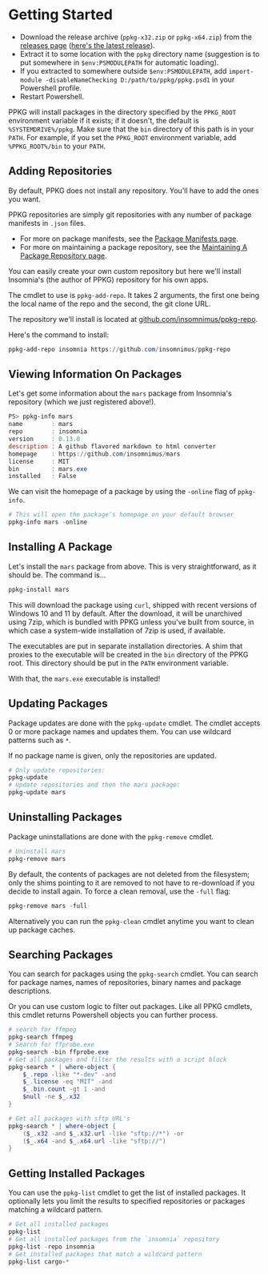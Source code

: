 # Getting Started
- Download the release archive (`ppkg-x32.zip` or `ppkg-x64.zip`) from the [releases page](https://github.com/insomnimus/ppkg/releases) ([here's the latest release](https://github.com/insomnimus/ppkg/releases/latest)).
- Extract it to some location with the `ppkg` directory name (suggestion is to put somewhere in `$env:PSMODULEPATH` for automatic loading).
- If you extracted to somewhere outside `$env:PSMODULEPATH`, add `import-module -disableNameChecking D:/path/to/ppkg/ppkg.psd1` in your Powershell profile.
- Restart Powershell.

PPKG will install packages in the directory specified by the `PPKG_ROOT` environment variable if it exists; if it doesn't, the default is `%SYSTEMDRIVE%/ppkg`.
Make sure that the `bin` directory of this path is in your `PATH`.
For example, if you set the `PPKG_ROOT` environment variable, add `%PPKG_ROOT%/bin` to your `PATH`.

## Adding Repositories
By default, PPKG does not install any repository. You'll have to add the ones you want.

PPKG repositories are simply git repositories with any number of package manifests in `.json` files.
- For more on package manifests, see the [Package Manifests page](package-manifests.md).
- For more on maintaining a package repository, see the [Maintaining A Package Repository page](maintaining-a-package-repository.md).

You can easily create your own custom repository but here we'll install Insomnia's (the author of PPKG) repository for his own apps.

The cmdlet to use is `ppkg-add-repo`.
It takes 2 arguments, the first one being the local name of the repo and the second, the git clone URL.

The repository we'll install is located at [github.com/insomnimus/ppkg-repo](https://github.com/insomnimus/ppkg-repo).

Here's the command to install:
```powershell
ppkg-add-repo insomnia https://github.com/insomnimus/ppkg-repo
```

## Viewing Information On Packages
Let's get some information about the `mars` package from Insomnia's repository (which we just registered above!).
```powershell
PS> ppkg-info mars
name        : mars
repo        : insomnia
version     : 0.13.0
description : A github flavored markdown to html converter
homepage    : https://github.com/insomnimus/mars
license     : MIT
bin         : mars.exe
installed   : False
```

We can visit the homepage of a package by using the `-online` flag of `ppkg-info`.
```powershell
# This will open the package's homepage on your default browser
ppkg-info mars -online
```

## Installing A Package
Let's install the `mars` package from above.
This is very straightforward, as it should be. The command is...
```powershell
ppkg-install mars
```

This will download the package using `curl`, shipped with recent versions of Windows 10 and 11 by default.
After the download, it will be unarchived using 7zip, which is bundled with PPKG unless you've built from source, in which case a system-wide installation of 7zip is used, if available.

The executables are put in separate installation directories. A shim that proxies to the executable will be created in the `bin` directory of the PPKG root. This directory should be put in the `PATH` environment variable.

With that, the `mars.exe` executable is installed!

## Updating Packages
Package updates are done with the `ppkg-update` cmdlet.
The cmdlet accepts 0 or more package names and updates them. You can use wildcard patterns such as `*`.

If no package name is given, only the repositories are updated.

```powershell
# Only update repositories:
ppkg-update
# Update repositories and then the mars package:
ppkg-update mars
```

## Uninstalling Packages
Package uninstallations are done with the `ppkg-remove` cmdlet.
```powershell
# Uninstall mars
ppkg-remove mars
```

By default, the contents of packages are not deleted from the filesystem; only the shims pointing to it are removed to not have to re-download if you decide to install again.
To force a clean removal, use the `-full` flag:
```powershell
ppkg-remove mars -full
```

Alternatively you can run the `ppkg-clean` cmdlet anytime you want to clean up package caches.

## Searching Packages
You can search for packages using the `ppkg-search` cmdlet.
You can search for package names, names of repositories, binary names and package descriptions.

Or you can use custom logic to filter out packages. Like all PPKG cmdlets, this cmdlet returns Powershell objects you can further process.

```powershell
# search for ffmpeg
ppkg-search ffmpeg
# Search for ffprobe.exe
ppkg-search -bin ffprobe.exe
# Get all packages and filter the results with a script block
ppkg-search * | where-object {
	$_.repo -like "*-dev" -and
	$_.license -eq "MIT" -and
	$_.bin.count -gt 1 -and
	$null -ne $_.x32
}

# Get all packages with sftp URL's
ppkg-search * | where-object {
	($_.x32 -and $_.x32.url -like "sftp://*") -or
	($_.x64 -and $_.x64.url -like "sftp://")
}
```

## Getting Installed Packages
You can use the `ppkg-list` cmdlet to get the list of installed packages.
It optionally lets you limit the results to specified repositories or packages matching a wildcard pattern.

```powershell
# Get all installed packages
ppkg-list
# Get all installed packages from the `insomnia` repository
ppkg-list -repo insomnia
# Get installed packages that match a wildcard pattern
ppkg-list cargo-*
```
